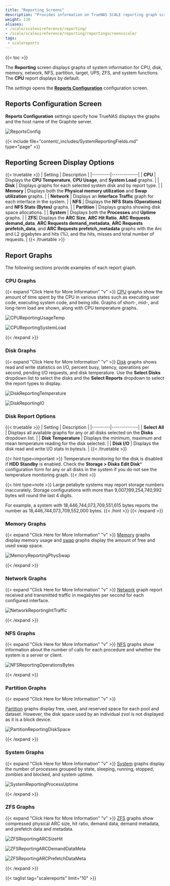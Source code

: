 ```yaml
---
title: "Reporting Screens"
description: "Provides information on TrueNAS SCALE reporting graph screens and settings."
weight: 110
aliases:
- /scale/scaleuireference/reporting/
- /scale/scaleuireference/reporting/reportingscreensscale/
tags:
 - scalereports
---
```



{{< toc >}}


The **Reporting** screen displays graphs of system information for CPU, disk, memory, network, NFS, partition, target, UPS, ZFS, and system functions. The **CPU** report displays by default.

The <i class="material-icons" aria-hidden="true" title="Settings">settings</i> opens the **[Reports Configuration](#reports-configuration-screen)** configuration screen.

## Reports Configuration Screen
**Reports Configuration** settings specify how TrueNAS displays the graphs and the host name of the Graphite server.

![ReportsConfig](/images/SCALE/22.12/ReportsConfig.png "Reports Configuration")

{{< include file="content/_includes/SystemReportingFields.md" type="page" >}}

## Reporting Screen Display Options

{{< truetable >}}
| Setting | Description |
|---------|-------------|
| **CPU** | Displays the **CPU Temperature**, **CPU Usage**, and **System Load** graphs. |
| **Disk** | Displays graphs for each selected system disk and by report type. |
| **Memory** | Displays both the **Physical memory utilization** and **Swap utilization** graphs. |
| **Network** | Displays an **Interface Traffic** graph for each interface in the system. |
| **NFS** | Displays the **NFS Stats (Operations)** and **NFS Stats (Bytes)** graphs. |
| **Partition** | Displays graphs showing disk space allocations.  |
| **System** | Displays both the **Processes** and **Uptime** graphs. |
| **ZFS**| Displays the **ARC Size**, **ARC Hit Ratio**, **ARC Requests demand_data**, **ARC Requests demand_metadata**, **ARC Requests prefetch_data**, and **ARC Requests prefetch_metadata** graphs with the Arc and L2 gigabytes and hits (%), and the hits, misses and total number of requests. |
{{< /truetable >}}

## Report Graphs
The following sections provide examples of each report graph.
### CPU Graphs
{{< expand "Click Here for More Information" "v" >}}
[CPU](https://collectd.org/wiki/index.php/Plugin:CPU) graphs show the amount of time spent by the CPU in various states such as executing user code, executing system code, and being idle.
Graphs of short-, mid-, and long-term load are shown, along with CPU temperature graphs.

![CPUReportingUsageTemp](/images/SCALE/22.12/CPUReportingUsageTemp.png "CPU Reporting Usage and Temperature")

![CPUReportingSystemLoad](/images/SCALE/22.12/CPUReportingSystemLoad.png "CPU Reporting System Load")

{{< /expand >}}
### Disk Graphs
{{< expand "Click Here for More Information" "v" >}}
[Disk](https://collectd.org/wiki/index.php/Plugin:Disk) graphs shows read and write statistics on I/O, percent busy, latency, operations per second, pending I/O requests, and disk temperature.
Use the **Select Disks** dropdown list to select the disks and the **Select Reports** dropdown to select the report types to display. 

![DiskReportingTemperature](/images/SCALE/22.12/DiskReportingTemperature.png "Disks Reporting Temperature")

![DiskReportingIO](/images/SCALE/22.12/DiskReportingIO.png "Disks Reporting I/O")

### Disk Report Options

{{< truetable >}}
| Setting | Description |
|---------|-------------|
| **Select All** | Displays all available graphs for any or all disks selected on the **Disks** dropdown list. |
| **Disk Temperature** | Displays the minimum, maximum and mean temperature reading for the disk selected. |
| **Disk I/O** | Displays the disk read and write I/O stats in bytes/s. |
{{< /truetable >}}

{{< hint type=important >}}
Temperature monitoring for the disk is disabled if **HDD Standby** is enabled. Check the **Storage > Disks** **Edit Disk*** configuration form for any or all disks in the system if you do not see the temperature monitoring graph.
{{< /hint >}}

{{< hint type=note >}}
Large petabyte systems may report storage numbers inaccurately. Storage configurations with more than 9,007,199,254,740,992 bytes will round the last 4 digits.

For example, a system with 18,446,744,073,709,551,615 bytes reports the number as 18,446,744,073,709,552,000 bytes.
{{< /hint >}}
{{< /expand >}}
### Memory Graphs
{{< expand "Click Here for More Information" "v" >}}
[Memory](https://collectd.org/wiki/index.php/Plugin:Memory) graphs display memory usage and [swap](https://collectd.org/wiki/index.php/Plugin:Swap) graphs display the amount of free and used swap space.

![MemoryReportingPhysSwap](/images/SCALE/22.12/MemoryReportingPhysSwap.png "Memory Reporting Physical and Swap")

{{< /expand >}}
### Network Graphs
{{< expand "Click Here for More Information" "v" >}}
[Network](https://collectd.org/wiki/index.php/Plugin:Interface) graph report received and transmitted traffic in megabytes per second for each configured interface.

![NetworkReportingIntTraffic](/images/SCALE/22.12/NetworkReportingIntTraffic.png "Network Reporting")

{{< /expand >}}
### NFS Graphs
{{< expand "Click Here for More Information" "v" >}}
[NFS](https://collectd.org/wiki/index.php/Plugin:NFS) graphs show information about the number of calls for each procedure and whether the system is a server or client.

![NFSReportingOperationsBytes](/images/SCALE/22.12/NFSReportingOperationsBytes.png "NFS Reporting")

{{< /expand >}}
### Partition Graphs
{{< expand "Click Here for More Information" "v" >}}

[Partition](https://collectd.org/wiki/index.php/Plugin:DF) graphs display free, used, and reserved space for each pool and dataset. However, the disk space used by an individual zvol is not displayed as it is a block device.

![PartitionReportingDiskSpace](/images/SCALE/22.12/PartitionReportingDiskSpace.png "Partition Reporting")

{{< /expand >}}
### System Graphs
{{< expand "Click Here for More Information" "v" >}}
[System](https://collectd.org/wiki/index.php/Plugin:Processes) graphs display the number of processes grouped by state, sleeping, running, stopped, zombies and blocked, and system uptime.

![SystemReportingProcessUptime](/images/SCALE/22.12/SystemReportingProcessUptime.png "System Reporting")

{{< /expand >}}

### ZFS Graphs
{{< expand "Click Here for More Information" "v" >}}
[ZFS](https://collectd.org/wiki/index.php/Plugin:ZFS_ARC) graphs show compressed physical ARC size, hit ratio, demand data, demand metadata, and prefetch data and metadata.

![ZFSReportingARCSizeHit](/images/SCALE/22.12/ZFSReportingARCSizeHit.png "ZFS Reporting ARC Size and Hit Ratio") 


![ZFSReportingARCDemandDataMeta](/images/SCALE/22.12/ZFSReportingARCDemandDataMeta.png "ZFS Reporting demand_data and _metadata") 


![ZFSReportingARCPrefetchDataMeta](/images/SCALE/22.12/ZFSReportingARCPrefetchDataMeta.png "ZFS Reporting Graphs Prefetch_data and _metadata")

{{< /expand >}}

{{< taglist tag="scalereports" limit="10" >}}
